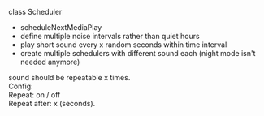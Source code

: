 class Scheduler
- scheduleNextMediaPlay
- define multiple noise intervals rather than quiet hours
- play short sound every x random seconds within time interval
- create multiple schedulers with different sound each (night mode isn't needed anymore)  

sound should be repeatable x times.  
Config:  
Repeat: on / off  
Repeat after: x (seconds).  
